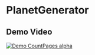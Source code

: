 # PlanetGenerator

## Demo Video
[![Demo CountPages alpha](https://j.gifs.com/r2m6X4.gif)](https://youtu.be/l3xIZaJr_U8)
